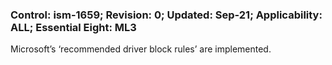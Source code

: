 ### Control: ism-1659; Revision: 0; Updated: Sep-21; Applicability: ALL; Essential Eight: ML3
<p>Microsoft’s ‘recommended driver block rules’ are implemented.</p>